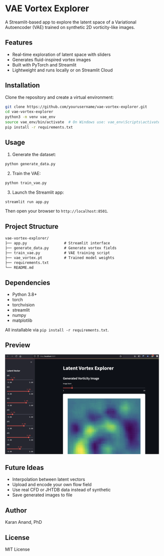 # VAE Vortex Explorer

A Streamlit-based app to explore the latent space of a Variational Autoencoder (VAE) trained on synthetic 2D vorticity-like images.

## Features

- Real-time exploration of latent space with sliders
- Generates fluid-inspired vortex images
- Built with PyTorch and Streamlit
- Lightweight and runs locally or on Streamlit Cloud

## Installation

Clone the repository and create a virtual environment:

```bash
git clone https://github.com/yourusername/vae-vortex-explorer.git
cd vae-vortex-explorer
python3 -m venv vae_env
source vae_env/bin/activate  # On Windows use: vae_env\Scripts\activate
pip install -r requirements.txt
```

## Usage

1. Generate the dataset:
```bash
python generate_data.py
```

2. Train the VAE:
```bash
python train_vae.py
```

3. Launch the Streamlit app:
```bash
streamlit run app.py
```

Then open your browser to `http://localhost:8501`.

## Project Structure

```
vae-vortex-explorer/
├── app.py                 # Streamlit interface
├── generate_data.py       # Generate vortex fields
├── train_vae.py           # VAE training script
├── vae_vortex.pt          # Trained model weights
├── requirements.txt
└── README.md
```

## Dependencies

- Python 3.8+
- torch
- torchvision
- streamlit
- numpy
- matplotlib

All installable via `pip install -r requirements.txt`.

## Preview

![Preview](preview.png)

## Future Ideas

- Interpolation between latent vectors
- Upload and encode your own flow field
- Use real CFD or JHTDB data instead of synthetic
- Save generated images to file

## Author

Karan Anand, PhD

## License

MIT License

